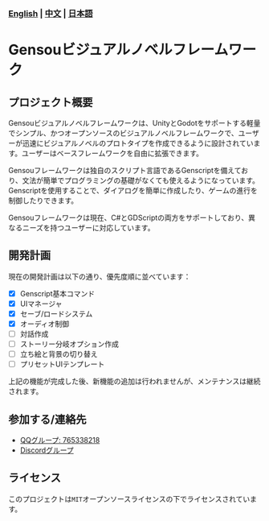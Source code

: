 ### **[English](../README.md)** | **[中文](README_ZH.md)** | **[日本語](README_JA.md)**   

# Gensouビジュアルノベルフレームワーク

## プロジェクト概要  

Gensouビジュアルノベルフレームワークは、UnityとGodotをサポートする軽量でシンプル、かつオープンソースのビジュアルノベルフレームワークで、ユーザーが迅速にビジュアルノベルのプロトタイプを作成できるように設計されています。ユーザーはベースフレームワークを自由に拡張できます。

Gensouフレームワークは独自のスクリプト言語であるGenscriptを備えており、文法が簡単でプログラミングの基礎がなくても使えるようになっています。Genscriptを使用することで、ダイアログを簡単に作成したり、ゲームの進行を制御したりできます。

Gensouフレームワークは現在、C#とGDScriptの両方をサポートしており、異なるニーズを持つユーザーに対応しています。

## 開発計画

現在の開発計画は以下の通り、優先度順に並べています：
- [x] Genscript基本コマンド
- [x] UIマネージャ
- [x] セーブ/ロードシステム
- [x] オーディオ制御
- [ ] 対話作成
- [ ] ストーリー分岐オプション作成
- [ ] 立ち絵と背景の切り替え
- [ ] プリセットUIテンプレート

上記の機能が完成した後、新機能の追加は行われませんが、メンテナンスは継続されます。

## 参加する/連絡先

- [QQグループ: 765338218](https://qm.qq.com/q/4i8yIyGcHS)  
- [Discordグループ](https://discord.gg/TfYFWKY3uH)

## ライセンス

このプロジェクトは`MIT`オープンソースライセンスの下でライセンスされています。
